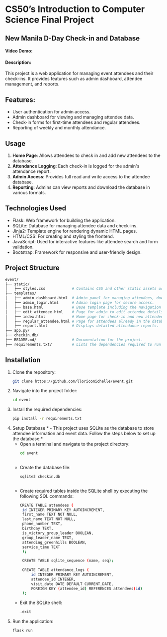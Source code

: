 # CS50’s Introduction to Computer Science Final Project 

## New Manila D-Day Check-in and Database
#### Video Demo: <URL HERE>
#### Description: 
This project is a web application for managing event attendees and their check-ins. It provides features such as admin dashboard, attendee management, and reports.

## Features:
- User authentication for admin access.
- Admin dashboard for viewing and managing attendee data.
- Check-in forms for first-time attendees and regular attendees.
- Reporting of weekly and monthly attendance.

## Usage
1. **Home Page**: Allows attendees to check in and add new attendees to the database.
2. **Attendance Logging**: Each check-in is logged for the admin's attendance report.
3. **Admin Access**: Provides full read and write access to the attendee database.
4. **Reporting**: Admins can view reports and download the database in various formats.

## Technologies Used
- Flask: Web framework for building the application.
- SQLite: Database for managing attendee data and check-ins.
- Jinja2: Template engine for rendering dynamic HTML pages.
- HTML/CSS: For creating and styling the frontend.
- JavaScript: Used for interactive features like attendee search and form validation.
- Bootstrap: Framework for responsive and user-friendly design.

## Project Structure
   ```bash
   event/  
   ├── static/  
   │   ├── styles.css            # Contains CSS and other static assets used for styling and enhanced visual presentation of the application.  
   ├── templates/  
   │   ├── admin_dashboard.html  # Admin panel for managing attendees, downloading database as Excel, and viewing reports.  
   │   ├── admin_login.html      # Admin login page for secure access.  
   │   ├── base.html             # Base template including the navigation bar for the entire application.  
   │   ├── edit_attendee.html    # Page for admin to edit attendee details.  
   │   ├── index.html            # Home page for check-in and new attendee addition.  
   │   ├── regular_attendee.html # Page for attendees already in the database to check-in.  
   │   ├── report.html           # Displays detailed attendance reports.  
   ├── app.py/  
   ├── checkin.db/  
   ├── README.md/                # Documentation for the project.  
   ├── requirements.txt/         # Lists the dependencies required to run the application.
   ```

## Installation
1. Clone the repository:
   ```bash
   git clone https://github.com/lloricomichelle/event.git

2. Navigate into the project folder:
   ```bash
   cd event

3. Install the required dependencies:
   ```bash
   pip install -r requirements.txt
   
4. Setup Database * - This project uses SQLite as the database to store attendee information and event data. Follow the steps below to set up the database:*
   - Open a terminal and navigate to the project directory:
     ```bash
     cd event
        
   - Create the database file:
     ```bash
     sqlite3 checkin.db
        
   - Create required tables inside the SQLite shell by executing the following SQL commands:
     ```bash
     CREATE TABLE attendees (
      id INTEGER PRIMARY KEY AUTOINCREMENT,
      first_name TEXT NOT NULL,
      last_name TEXT NOT NULL,
      phone_number TEXT,
      birthday TEXT,
      is_victory_group_leader BOOLEAN,
      group_leader_name TEXT,
      attending_greenhills BOOLEAN,
      service_time TEXT
      );
   
      CREATE TABLE sqlite_sequence (name, seq);
      
      CREATE TABLE attendance_logs (
          id INTEGER PRIMARY KEY AUTOINCREMENT,
          attendee_id INTEGER,
          visit_date DATE DEFAULT CURRENT_DATE,
          FOREIGN KEY (attendee_id) REFERENCES attendees(id)
      );
     
   - Exit the SQLite shell:
     ```bash
     .exit

5. Run the application:
   ```bash
   flask run
